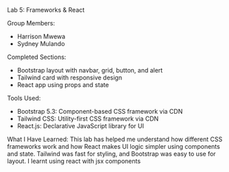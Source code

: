 Lab 5: Frameworks & React

Group Members:

- Harrison Mwewa
- Sydney Mulando

Completed Sections:

- Bootstrap layout with navbar, grid, button, and alert
- Tailwind card with responsive design
- React app using props and state

Tools Used:

- Bootstrap 5.3: Component-based CSS framework via CDN
- Tailwind CSS: Utility-first CSS framework via CDN
- React.js: Declarative JavaScript library for UI

What I Have Learned:
This lab has helped me understand how different CSS frameworks work and how React makes UI logic simpler using components and state. Tailwind was fast for styling, and Bootstrap was easy to use for layout. I learnt using react with jsx components
